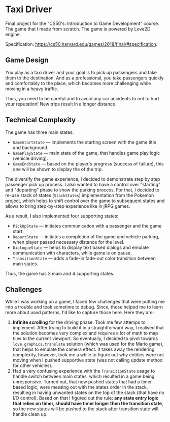 # Taxi Driver

Final project for the "CS50's: Introduction to Game Development" course. The game that I made from scratch. The game is powered by Love2D engine.

Specification: https://cs50.harvard.edu/games/2018/final/#specification.


## Game Design

You play as a taxi driver and your goal is to pick up passengers and take them to the destination. And as a professional, you take passengers quickly and comfortably to the place, which becomes more challenging while moving in a heavy traffic.

Thus, you need to be careful and to avoid any car accidents to not to hurt your reputation! New trips result in a longer distance.


## Technical Complexity

The game has three main states:
- `GameStartState` — implements the starting screen with the game title and background.
- `GamePlayState` — main state of the game, that handles game play logic (vehicle driving).
- `GameEndState` — based on the player's progress (success of failure), this one will be shown to display the of the trip.

The diversify the game experience, I decided to demonstrate step by step passenger pick up process. I also wanted to have a control over "starting" and "departing" phase to show the parking process. For that, I decided to re-use stack of states (`StackStates`) implementation from the Pokemon project, which helps to shift control over the game to subsequent states and allows to bring step-by-step experience like in jRPG games.

As a result, I also implemented four supporting states:
- `PickUpState` — initiates communication with a passenger and the game start.
- `DepartState` — initiates a completion of the game and vehicle parking, when player passed necessary distance for the level.
- `DialogueState` — helps to display text based dialogs and emulate communication with characters, while game is on pause.
- `TransitionState` — adds a fade-in fade-out color transition between main states.

Thus, the game has 3 main and 4 supporting states.


## Challenges

While I was working on a game, I faced few challenges that were putting me into a trouble and took sometime to debug. Since, those helped me to learn more about used patterns, I'd like to capture those here. Here they are:

1. **Infinite scrolling** for the driving phase. Took me few attemps to implement. After trying to build it in a straightforward way, I realised that the solution becomes very complex and requires a lot of math to map tiles to the current viewport. So eventually, I decided to pivot towards `love.graphics.translate` solution (which was used for the Mario game), that helps to emulate the camera effect. It takes away the rendering complexity, however, took me a while to figure out why entities were not moving when I pushed supportive state (was not calling update method for other vehicles).
2. Had a very confusing experience with the `TransitionState` usage to handle switch between main states, which resulted in a game being unresponsive. Turned out, that new pushed states that had a timer based logic, were messing out with the states order in the stack, resulting in having unwanted states on the top of the stack (that have no I/O control). Based on that I figured out the rule: **any state entry logic that relies on timer, should have timer longer then the transition state**, so the new states will be pushed to the stack after transition state will handle clean up.